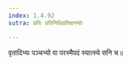 ```yaml
---
index: 1.4.92
sutra: प्रतिः प्रतिनिधिप्रतिदानयोः

---
```

वृतादिभ्यः पञ्चभ्यो वा परस्मैपदं स्यात्स्ये सनि च॥